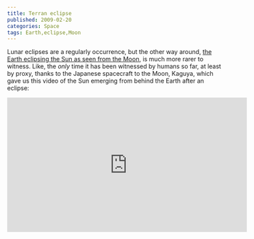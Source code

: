 ```yaml
---
title: Terran eclipse
published: 2009-02-20
categories: Space
tags: Earth,eclipse,Moon
---
```


Lunar eclipses are a regularly occurrence, but the other way around,
<a href="https://www.discovermagazine.com/the-sciences/what-does-a-lunar-eclipse-look-like-from-the-moon">the Earth eclipsing the Sun as seen from the Moon</a>,
is much more rarer to witness.  Like, the <em>only</em> time it has been witnessed by
humans so far, at least by proxy, thanks to the Japanese spacecraft to the Moon, Kaguya,
which gave us this video of the Sun emerging from behind the Earth after an eclipse:

<div class="embedded-video">
<iframe width="560" height="315" src="https://www.youtube.com/embed/Zq0ptByQrcg" title="YouTube video player" frameborder="0" allow="accelerometer; autoplay; clipboard-write; encrypted-media; gyroscope; picture-in-picture; web-share" allowfullscreen></iframe>
</div>

